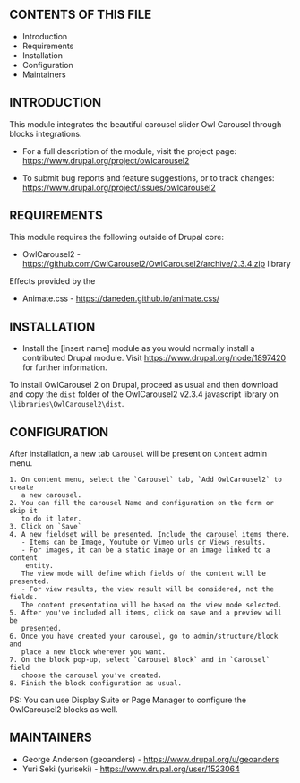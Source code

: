 CONTENTS OF THIS FILE
---------------------

 * Introduction
 * Requirements
 * Installation
 * Configuration
 * Maintainers


INTRODUCTION
------------

This module integrates the beautiful carousel slider Owl Carousel through
blocks integrations.

 * For a full description of the module, visit the project page:
   https://www.drupal.org/project/owlcarousel2

 * To submit bug reports and feature suggestions, or to track changes:
   https://www.drupal.org/project/issues/owlcarousel2


REQUIREMENTS
------------

This module requires the following outside of Drupal core:

 * OwlCarousel2 - https://github.com/OwlCarousel2/OwlCarousel2/archive/2.3.4.zip
   library

Effects provided by the

 * Animate.css - https://daneden.github.io/animate.css/


INSTALLATION
------------

 * Install the [insert name] module as you would normally install a contributed
    Drupal module. Visit https://www.drupal.org/node/1897420 for further
    information.

To install OwlCarousel 2 on Drupal, proceed as usual and then download and
copy the `dist` folder of the OwlCarousel2 v2.3.4 javascript library on
`\libraries\OwlCarousel2\dist`.


CONFIGURATION
-------------

After installation, a new tab `Carousel` will be present on `Content` admin
 menu.

    1. On content menu, select the `Carousel` tab, `Add OwlCarousel2` to create
       a new carousel.
    2. You can fill the carousel Name and configuration on the form or skip it
       to do it later.
    3. Click on `Save`
    4. A new fieldset will be presented. Include the carousel items there.
       - Items can be Image, Youtube or Vimeo urls or Views results.
       - For images, it can be a static image or an image linked to a content
        entity.
       The view mode will define which fields of the content will be presented.
       - For view results, the view result will be considered, not the fields.
       The content presentation will be based on the view mode selected.
    5. After you've included all items, click on save and a preview will be
       presented.
    6. Once you have created your carousel, go to admin/structure/block and
       place a new block wherever you want.
    7. On the block pop-up, select `Carousel Block` and in `Carousel` field
       choose the carousel you've created.
    8. Finish the block configuration as usual.

PS: You can use Display Suite or Page Manager to configure the OwlCarousel2
blocks as well.


MAINTAINERS
-----------

 * George Anderson (geoanders) - https://www.drupal.org/u/geoanders
 * Yuri Seki (yuriseki) - https://www.drupal.org/user/1523064
